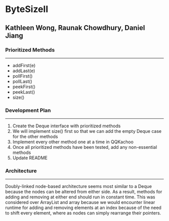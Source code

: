 # ByteSizeII
## Kathleen Wong, Raunak Chowdhury, Daniel Jiang

### Prioritized Methods ###
---
* addFirst(e)
* addLast(e)
* pollFirst()
* pollLast()
* peekFirst()
* peekLast()
* size()

### Development Plan ###
---
  1. Create the Deque interface with prioritized methods
  2. We will implement size() first so that we can add the empty Deque
    case for the other methods
  3. Implement every other method one at a time in QQKachoo
  4. Once all prioritized methods have been tested, add any non-essential methods
  5. Update README

### Architecture ###
---
 Doubly-linked node-based architecture seems most similar to a Deque
 because the nodes can be altered from either side. As a result, methods
 for adding and removing at either end should run in constant time. This was
 considered over ArrayList and array because we would encounter linear runtime for adding and removing elements at an index because of the need to shift every element, where as nodes can simply rearrange their pointers.
